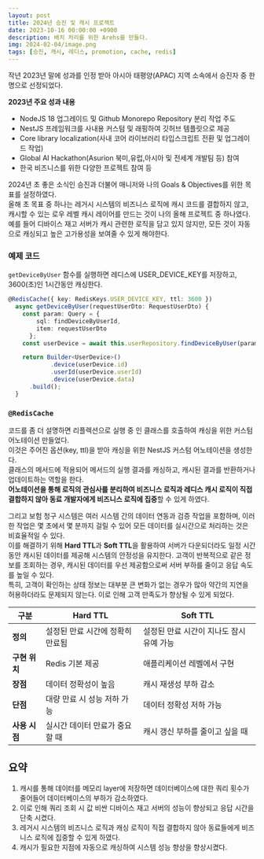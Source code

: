 ```yaml
---
layout: post
title: 2024년 승진 및 캐시 프로젝트
date: 2023-10-16 00:00:00 +0900
description: 배치 처리를 위한 Arehs를 만들다.
img: 2024-02-04/image.png
tags: [승진, 캐시, 레디스, promotion, cache, redis]
---
```


작년 2023년 말에 성과를 인정 받아 아시아 태평양(APAC) 지역 소속에서 승진자 중 한명으로 선정되었다.


**2023년 주요 성과 내용**

- NodeJS 18 업그레이드 및 Github Monorepo Repository 분리 작업 주도
- NestJS 프레임워크를 사내용 커스텀 및 래핑하여 깃허브 템플릿으로 제공
- Core library localization(사내 코어 라이브러리 타입스크립트 전환 및 업그레이드 작업)
- Global AI Hackathon(Asurion 북미,유럽,아시아 및 전세계 개발팀 등) 참여
- 한국 비즈니스를 위한 다양한 프로젝트 참여 등


2024년 초 좋은 소식인 승진과 더불어 매니저와 나의 Goals & Objectives를 위한 목표를 설정하였다.  
올해 초 목표 중 하나는 레거시 시스템의 비즈니스 로직에 캐시 코드를 결합하지 않고, 캐시할 수 있는 로우 레벨 캐시 레이어를 만드는 것이 나의 올해 프로젝트 중 하나였다.  
예를 들어 디바이스 재고 서버가 캐시 관련한 로직을 담고 있지 않지만, 모든 것이 자동으로 캐싱되고 높은 고가용성을 보여줄 수 있게 해야한다.


### 예제 코드

`getDeviceByUser` 함수를 실행하면 레디스에 USER_DEVICE_KEY를 저장하고, 3600(초)인 1시간동안 캐싱한다.

```typescript
@RedisCache({ key: RedisKeys.USER_DEVICE_KEY, ttl: 3600 })
  async getDeviceByUser(requestUserDto: RequestUserDto) {
    const param: Query = {
        sql: findDeviceByUserId,
        item: requestUserDto
      };
    const userDevice = await this.userRepository.findDeviceByUser(param);

    return Builder<UserDevice>()
			.device(userDevice.id)
			.userId(userDevice.userId)
			.device(userDevice.data)
      .build();
  }
```


### `@RedisCache`

코드를 좀 더 설명하면 리플렉션으로 실행 중 인 클래스를 호출하여 캐싱을 위한 커스텀 어노테이션 만들었다.  
이것은 주어진 옵션(key, ttl)을 받아 캐싱을 위한 NestJS 커스텀 어노테이션을 생성한다.  
클래스의 메서드에 적용되어 메서드의 실행 결과를 캐싱하고, 캐시된 결과를 반환하거나 업데이트하는 역할을 한다.  
**어노테이션을 통해 로직의 관심사를 분리하여 비즈니스 로직과 레디스 캐시 로직이 직접 결합하지 않아 동료 개발자에게 비즈니스 로직에 집중**할 수 있게 하였다.


그리고 보험 청구 시스템은 여러 시스템 간의 데이터 연동과 검증 작업을 포함하며, 이러한 작업은 몇 초에서 몇 분까지 걸릴 수 있어 모든 데이터를 실시간으로 처리하는 것은 비효율적일 수 있다.  
이를 해결하기 위해 **Hard TTL**과 **Soft TTL**을 활용하여 서버가 다운되더라도 일정 시간 동안 캐시된 데이터를 제공해 시스템의 안정성을 유지한다. 고객이 반복적으로 같은 정보를 조회하는 경우, 캐시된 데이터를 우선 제공함으로써 서버 부하를 줄이고 응답 속도를 높일 수 있다.  
특히, 고객이 확인하는 상태 정보는 대부분 큰 변화가 없는 경우가 많아 약간의 지연을 허용하더라도 문제되지 않는다. 이로 인해 고객 만족도가 향상될 수 있게 되었다.

| 구분          | Hard TTL                         | Soft TTL                                 |
| ------------- | -------------------------------- | ---------------------------------------- |
| **정의**      | 설정된 만료 시간에 정확히 만료됨 | 설정된 만료 시간이 지나도 잠시 유예 가능 |
| **구현 위치** | Redis 기본 제공                  | 애플리케이션 레벨에서 구현               |
| **장점**      | 데이터 정확성이 높음             | 캐시 재생성 부하 감소                    |
| **단점**      | 대량 만료 시 성능 저하 가능      | 데이터 정확성 저하 가능                  |
| **사용 시점** | 실시간 데이터 만료가 중요할 때   | 캐시 갱신 부하를 줄이고 싶을 때          |


## 요약

1. 캐시를 통해 데이터를 메모리 layer에 저장하면 데이터베이스에 대한 쿼리 횟수가 줄어들어 데이터베이스의 부하가 감소하였다.
2. 이로 인해 쿼리 조회 시 값 비싼 디바이스 재고 서버의 성능이 향상되고 응답 시간을 단축 시켰다.
3. 레거시 시스템의 비즈니스 로직과 캐싱 로직이 직접 결합하지 않아 동료들에게 비즈니스 로직에 집중할 수 있게 하였다.
4. 캐시가 필요한 지점에 자동으로 캐싱하여 시스템 성능 향상을 향상시켰다.

